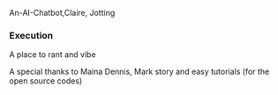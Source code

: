 An-AI-Chatbot,Claire, Jotting
<h3>Execution</h3>
<p>A place to rant and vibe</p>
A special thanks to Maina Dennis, Mark story and easy tutorials (for the open source codes)
